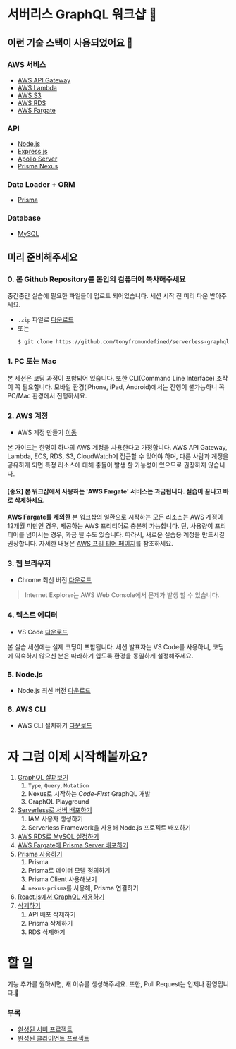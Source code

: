 # 서버리스 GraphQL 워크샵 🍯

## 이런 기술 스택이 사용되었어요 🧐
### AWS 서비스
- [AWS API Gateway](https://aws.amazon.com/ko/api-gateway/)
- [AWS Lambda](https://aws.amazon.com/ko/lambda/)
- [AWS S3](https://aws.amazon.com/ko/s3/)
- [AWS RDS](https://aws.amazon.com/ko/rds/)
- [AWS Fargate](https://aws.amazon.com/ko/fargate/)

### API
- [Node.js](https://nodejs.org/en/about/)
- [Express.js](https://expressjs.com/ko/)
- [Apollo Server](https://www.apollographql.com/docs/apollo-server/)
- [Prisma Nexus](https://nexus.js.org/)

### Data Loader + ORM
- [Prisma](https://www.prisma.io/)

### Database
- [MySQL](https://www.mysql.com/)

##  미리 준비해주세요
### 0. 본 Github Repository를 본인의 컴퓨터에 복사해주세요
중간중간 실습에 필요한 파일들이 업로드 되어있습니다. 세션 시작 전 미리 다운 받아주세요.
- `.zip` 파일로 [다운로드](https://github.com/tonyfromundefined/ausg-seminar-2018/archive/master.zip)
- 또는
  ```bash
  $ git clone https://github.com/tonyfromundefined/serverless-graphql-workshop
  ```

### 1. PC 또는 Mac
본 세션은 코딩 과정이 포함되어 있습니다. 또한 CLI(Command Line Interface) 조작이 꼭 필요합니다. 모바일 환경(iPhone, iPad, Android)에서는 진행이 불가능하니 꼭 PC/Mac 환경에서 진행하세요.

### 2. AWS 계정
- AWS 계정 만들기 [이동](https://aws.amazon.com/ko/)

본 가이드는 한명이 하나의 AWS 계정을 사용한다고 가정합니다. AWS API Gateway, Lambda, ECS, RDS, S3, CloudWatch에 접근할 수 있어야 하며, 다른 사람과 계정을 공유하게 되면 특정 리소스에 대해 충돌이 발생 할 가능성이 있으므로 권장하지 않습니다.

#### [중요] 본 워크샵에서 사용하는 'AWS Fargate' 서비스는 **과금**됩니다. 실습이 끝나고 바로 삭제하세요.

**AWS Fargate를 제외한** 본 워크샵의 일환으로 시작하는 모든 리소스는 AWS 계정이 12개월 미만인 경우, 제공하는 AWS 프리티어로 충분히 가능합니다. 단, 사용량이 프리티어를 넘어서는 경우, 과금 될 수도 있습니다. 따라서, 새로운 실습용 계정을 만드시길 권장합니다. 자세한 내용은 [AWS 프리 티어 페이지](https://aws.amazon.com/free/)를 참조하세요.

### 3. 웹 브라우저
- Chrome 최신 버전 [다운로드](https://www.google.com/chrome/)

> Internet Explorer는 AWS Web Console에서 문제가 발생 할 수 있습니다.

### 4. 텍스트 에디터
- VS Code [다운로드](https://code.visualstudio.com/)

본 실습 세션에는 실제 코딩이 포함됩니다. 세션 발표자는 VS Code를 사용하니, 코딩에 익숙하지 않으신 분은 따라하기 쉽도록 환경을 동일하게 설정해주세요.

### 5. Node.js
- Node.js 최신 버전 [다운로드](https://nodejs.org/en/)

### 6. AWS CLI
- AWS CLI 설치하기 [다운로드](https://aws.amazon.com/ko/cli/)


# 자 그럼 이제 시작해볼까요?
1. [GraphQL 살펴보기](/documents/1-graphql)
    1. `Type`, `Query`, `Mutation`
    2. Nexus로 시작하는 *Code-First* GraphQL 개발
    3. GraphQL Playground
2. [Serverless로 서버 배포하기](/documents/2-serverless)
    1. IAM 사용자 생성하기
    2. Serverless Framework을 사용해 Node.js 프로젝트 배포하기
3. [AWS RDS로 MySQL 설정하기](/documents/3-rds)
4. [AWS Fargate에 Prisma Server 배포하기](/documents/4-fargate)
5. [Prisma 사용하기](/documents/5-prisma)
    1. Prisma
    2. Prisma로 데이터 모델 정의하기
    3. Prisma Client 사용해보기
    4. `nexus-prisma`를 사용해, Prisma 연결하기
6. [React.js에서 GraphQL 사용하기](/documents/6-react-graphql)
7. [삭제하기](/documents/7-delete)
    1. API 배포 삭제하기
    2. Prisma 삭제하기
    3. RDS 삭제하기

# 할 일
기능 추가를 원하시면, 새 이슈를 생성해주세요. 또한, Pull Request는 언제나 환영입니다.🙏

### 부록
- [완성된 서버 프로젝트](/projects/server)
- [완성된 클라이언트 프로젝트](/projects/client)
